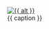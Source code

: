 <figure>
    <picture>
        <source srcset="{{ page.img_hosting }}/300/{{ image }}" media="(max-width: 400px)">
        <source srcset="{{ page.img_hosting }}/700/{{ image }}" media="(max-width: 800px)">
        <a href="{{ page.img_hosting }}/{{ image }}">
        <img src="{{ page.img_hosting }}/{{ image }}" alt="{{ alt }}">
        </a>
    </picture>
    <figcaption>{{ caption }}</figcaption>
</figure>
